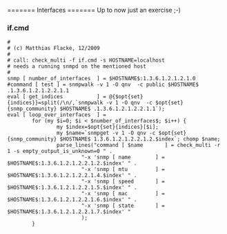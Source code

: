 ======= Interfaces =======
Up to now just an exercise ;-)
### if.cmd

	
	#
	# (c) Matthias Flacke, 12/2009
	#
	# call: check_multi -f if.cmd -s HOSTNAME=localhost
	# needs a running snmpd on the mentioned host
	#
	snmp [ number_of_interfaces  ] = $HOSTNAME$:1.3.6.1.2.1.2.1.0
	#command [ test ] = snmpwalk -v 1 -O qnv  -c public $HOSTNAME$ .1.3.6.1.2.1.2.2.1.1
	eval [ get_indices           ] = @{$opt{set}{indices}}=split(/\n/,`snmpwalk -v 1 -O qnv  -c $opt{set}{snmp_community} $HOSTNAME$ .1.3.6.1.2.1.2.2.1.1`);
	eval [ loop_over_interfaces  ] = 
	        for (my $i=0; $i < $number_of_interfaces$; $i++) {
	                my $index=$opt{set}{indices}[$i];
	                my $name=`snmpget -v 1 -O qnv -c $opt{set}{snmp_community} $HOSTNAME$ 1.3.6.1.2.1.2.2.1.2.$index`; chomp $name;
	                parse_lines("command [ $name       ] = check_multi -r 1 -s empty_output_is_unknown=0 " .
	                        "-x 'snmp [ name        ] = $HOSTNAME$:1.3.6.1.2.1.2.2.1.2.$index' " .
	                        "-x 'snmp [ mtu         ] = $HOSTNAME$:1.3.6.1.2.1.2.2.1.4.$index' " .
	                        "-x 'snmp [ speed       ] = $HOSTNAME$:1.3.6.1.2.1.2.2.1.5.$index' " .
	                        "-x 'snmp [ mac         ] = $HOSTNAME$:1.3.6.1.2.1.2.2.1.6.$index' " .
	                        "-x 'snmp [ state       ] = $HOSTNAME$:1.3.6.1.2.1.2.2.1.7.$index' "
	                        );
	        }

